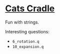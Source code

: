 # [Cats Cradle](https://code.kx.com/q/learn/reading/strings/)
Fun with strings.

Interesting questions:
- `6_rotation.q`
- `10_expansion.q`
